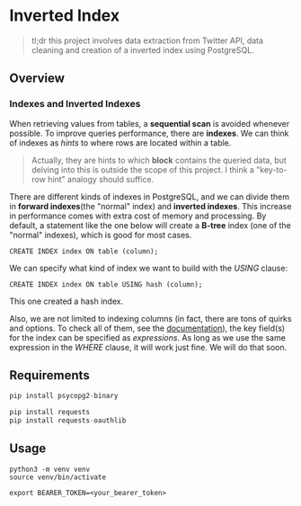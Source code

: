 # Inverted Index
>tl;dr this project involves data extraction from Twitter API, data cleaning and creation of a inverted index using PostgreSQL.

## Overview
### Indexes and Inverted Indexes
When retrieving values from tables, a **sequential scan** is avoided whenever possible. To improve queries performance, there are **indexes**.
We can think of indexes as *hints* to where rows are located within a table. 
>Actually, they are hints to which **block** contains the queried data, but delving into this is outside the scope of this project. I think a "key-to-row hint" analogy should suffice.

There are different kinds of indexes in PostgreSQL, and we can divide them in **forward indexes**(the "normal" index) and **inverted indexes**. 
This increase in performance comes with extra cost of memory and processing. By default, a statement like the one below will create a **B-tree** index (one of the "normal" indexes), which is good for most cases.
```
CREATE INDEX index ON table (column);
```
We can specify what kind of index we want to build with the *USING* clause:
```
CREATE INDEX index ON table USING hash (column);
```
This one created a hash index.

Also, we are not limited to indexing columns (in fact, there are tons of quirks and options. To check all of them, see the [documentation](https://www.postgresql.org/docs/current/sql-createindex.html)), the key field(s) for the index can be specified as *expressions*. As long as we use the same expression in the *WHERE* clause, it will work just fine. We will do that soon. 


## Requirements
```py
pip install psycopg2-binary
```
```py
pip install requests
pip install requests-oauthlib
```

## Usage
```
python3 -m venv venv
source venv/bin/activate
```
```
export BEARER_TOKEN=<your_bearer_token>
```